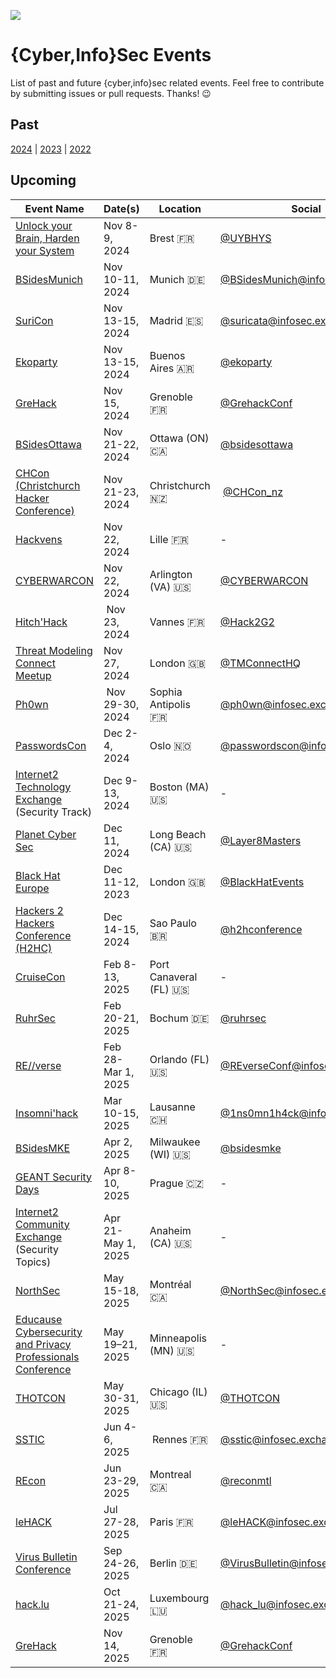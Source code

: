 [![](https://img.shields.io/mastodon/follow/109262357540251967?domain=https%3A%2F%2Finfosec.exchange&style=social)](https://infosec.exchange/@0x58)

# {Cyber,Info}Sec Events

List of past and future {cyber,info}sec related events. Feel free to contribute by submitting issues or pull requests. Thanks! 😉

## Past

[2024](./2024.md) | [2023](./2023.md) | [2022](./2022.md)

## Upcoming

| Event Name | Date(s) | Location | Social | Free
| ---------- | ------- | -------- | ------- | :--------:
| [Unlock your Brain, Harden your System](https://unlockyourbrain.bzh/) | Nov 8-9, 2024 | Brest :fr: | [@UYBHYS](https://twitter.com/UYBHYS)| N
| [BSidesMunich](https://2024.bsidesmunich.org) | Nov 10-11, 2024 | Munich :de: | [@BSidesMunich@infosec.exchange](https://infosec.exchange/@BSidesMunich) | N
| [SuriCon](https://www.suricon.net) | Nov 13-15, 2024 | Madrid :es: | [@suricata@infosec.exchange](https://infosec.exchange/@suricata) | N
| [Ekoparty](https://ekoparty.org/en_US/) | Nov 13-15, 2024 | Buenos Aires :argentina: | [@ekoparty](https://twitter.com/ekoparty) | N
| [GreHack](https://grehack.fr/) | Nov 15, 2024 | Grenoble :fr: | [@GrehackConf](https://twitter.com/GrehackConf) | N
| [BSidesOttawa](https://bsidesottawa.ca/) | Nov 21-22, 2024 | Ottawa (ON) :canada: | [@bsidesottawa](http://twitter.com/bsidesottawa) | N
| [CHCon (Christchurch Hacker Conference)](https://2024.chcon.nz) | Nov 21-23, 2024 | Christchurch :new_zealand: | [@CHCon_nz](https://twitter.com/CHCon_nz) | N
| [Hackvens](https://hackvens.fr) | Nov 22, 2024 | Lille :fr: | - | N
| [CYBERWARCON](https://www.cyberwarcon.com/) | Nov 22, 2024 | Arlington (VA) :us: | [@CYBERWARCON](https://twitter.com/CYBERWARCON) | Y
| [Hitch'Hack](https://hack2g2.fr) | Nov 23, 2024 | Vannes :fr: | [@Hack2G2](https://twitter.com/Hack2G2) | N
| [Threat Modeling Connect Meetup](https://lu.ma/tmc-london-meetup-nov2024) | Nov 27, 2024 | London :uk: | [@TMConnectHQ](https://x.com/TMConnectHQ) | Y
| [Ph0wn](https://ph0wn.org) | Nov 29-30, 2024 | Sophia Antipolis :fr: | [@ph0wn@infosec.exchange](https://infosec.exchange/@ph0wn) | Y
| [PasswordsCon](https://passwordscon.org/) | Dec 2-4, 2024 | Oslo :norway: | [@passwordscon@infosec.exchange](https://infosec.exchange/@passwordscon) | Y
| [Internet2 Technology Exchange](https://events.internet2.edu/website/69276/) (Security Track) | Dec 9-13, 2024 | Boston (MA) :us: | - | N
| [Planet Cyber Sec](https://planetcybersec.com/121124-conference/) | Dec 11, 2024 | Long Beach (CA) :us: | [@Layer8Masters](https://twitter.com/Layer8Masters) | N
| [Black Hat Europe](https://www.blackhat.com/eu-24/) | Dec 11-12, 2023 | London :uk: | [@BlackHatEvents](https://twitter.com/BlackHatEvents) | N
| [Hackers 2 Hackers Conference (H2HC)](https://www.h2hc.com.br/en/) | Dec 14-15, 2024 | Sao Paulo :brazil: | [@h2hconference](https://twitter.com/h2hconference) | N
| [CruiseCon](https://cruisecon.com) | Feb 8-13, 2025 | Port Canaveral (FL) :us: | - | N
| [RuhrSec](https://www.ruhrsec.de/2025/) | Feb 20-21, 2025 | Bochum :de: | [@ruhrsec](https://twitter.com/ruhrsec) | N
| [RE//verse](https://re-verse.io) | Feb 28-Mar 1, 2025 | Orlando (FL) :us: | [@REverseConf@infosec.exchange](https://infosec.exchange/@REverseConf) | N
| [Insomni'hack](https://insomnihack.ch/) | Mar 10-15, 2025 | Lausanne :switzerland: | [@1ns0mn1h4ck@infosec.exchange](https://infosec.exchange/@1ns0mn1h4ck) | N
| [BSidesMKE](https://www.bsidesmke.org/) | Apr 2, 2025 | Milwaukee (WI) :us: | [@bsidesmke](https://twitter.com/bsidesmke) | N
| [GEANT Security Days](https://security.geant.org/geant-security-days-2025/) | Apr 8-10, 2025 | Prague 🇨🇿 | - | Y
| [Internet2 Community Exchange](https://events.internet2.edu/website/76216/) (Security Topics) | Apr 21-May 1, 2025 | Anaheim (CA) :us: | - | N
| [NorthSec](https://nsec.io) | May 15-18, 2025 | Montréal :canada: | [@NorthSec@infosec.exchange](https://infosec.exchange/@NorthSec) | N
| [Educause Cybersecurity and Privacy Professionals Conference](https://events.educause.edu/cybersecurity-and-privacy-professionals-conference/2025) | May 19–21, 2025 | Minneapolis (MN) :us: | - | N
| [THOTCON](https://www.thotcon.org/) | May 30-31, 2025 | Chicago (IL) :us: | [@THOTCON](https://twitter.com/THOTCON) | N
| [SSTIC](https://www.sstic.org) | Jun 4-6, 2025 | Rennes :fr: | [@sstic@infosec.exchange](https://infosec.exchange/@sstic) | N
| [REcon](https://www.recon.cx) | Jun 23-29, 2025 | Montreal :canada: | [@reconmtl](https://twitter.com/reconmtl) | N
| [leHACK](https://lehack.org/) | Jul 27-28, 2025 | Paris :fr: | [@leHACK@infosec.exchange](https://infosec.exchange/@leHACK) | N
| [Virus Bulletin Conference](https://www.virusbulletin.com/conference/vb2025) | Sep 24-26, 2025 | Berlin :de: | [@VirusBulletin@infosec.exchange](https://infosec.exchange/@VirusBulletin) | N
| [hack.lu](https://hack.lu/) | Oct 21-24, 2025 | Luxembourg :luxembourg: | [@hack_lu@infosec.exchange](https://infosec.exchange/@hack_lu) | N
| [GreHack](https://grehack.fr/) | Nov 14, 2025 | Grenoble :fr: | [@GrehackConf](https://twitter.com/GrehackConf) | N


